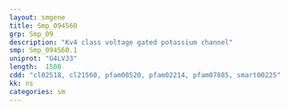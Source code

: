 ```yaml
---
layout: smgene
title: Smp_094560
grp: Smp_09
description: "Kv4 class voltage gated potassium channel"
smp: Smp_094560.1
uniprot: "G4LVJ3"
length:  1500
cdd: "cl02518, cl21560, pfam00520, pfam02214, pfam07885, smart00225"
kk: ns
categories: sm
---
```


